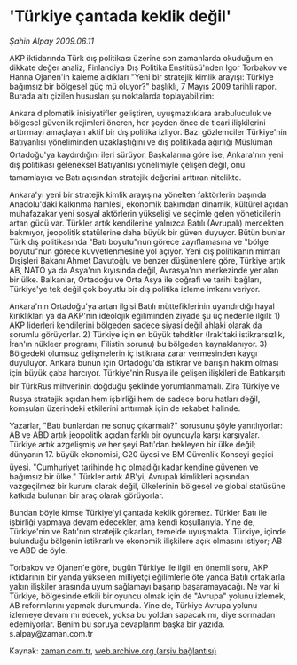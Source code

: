 # 'Türkiye çantada keklik değil'

*Şahin Alpay 2009.06.11*

<tr><td class="metin" colspan="2" style="padding-top: 20px; padding-left: 5px; padding-right: 10px;">AKP iktidarında Türk dış politikası üzerine son zamanlarda okuduğum en dikkate değer analiz, Finlandiya Dış Politika Enstitüsü'nden Igor Torbakov ve Hanna Ojanen'in kaleme aldıkları "Yeni bir stratejik kimlik arayışı: Türkiye bağımsız bir bölgesel güç mü oluyor?" başlıklı, 7 Mayıs 2009 tarihli rapor. Burada altı çizilen hususları şu noktalarda toplayabilirim:</td></tr><tr><td class="metin" colspan="2" style="padding-top: 20px; padding-left: 5px; padding-right: 10px;"><p>Ankara diplomatik inisiyatifler geliştiren, uyuşmazlıklara arabuluculuk ve bölgesel güvenlik rejimleri öneren, her şeyden önce de ticari ilişkilerini arttırmayı amaçlayan aktif bir dış politika izliyor. Bazı gözlemciler Türkiye'nin Batıyanlısı yöneliminden uzaklaştığını ve dış politikada ağırlığı Müslüman Ortadoğu'ya kaydırdığını ileri sürüyor. Başkalarına göre ise, Ankara'nın yeni dış politikası geleneksel Batıyanlısı yönelimiyle çelişen değil, onu tamamlayıcı ve Batı açısından stratejik değerini arttıran nitelikte.
<p>Ankara'yı yeni bir stratejik kimlik arayışına yönelten faktörlerin başında Anadolu'daki kalkınma hamlesi, ekonomik bakımdan dinamik, kültürel açıdan muhafazakar yeni sosyal aktörlerin yükselişi ve seçimle gelen yöneticilerin artan gücü var. Türkler artık kendilerine yalnızca Batılı (Avrupalı) mercekten bakmıyor, jeopolitik statülerine daha büyük bir güven duyuyor. Bütün bunlar Türk dış politikasında "Batı boyutu"nun görece zayıflamasına ve "bölge boyutu"nun görece kuvvetlenmesine yol açıyor. Yeni dış politikanın mimarı Dışişleri Bakanı Ahmet Davutoğlu ve benzer düşünenlere göre, Türkiye artık AB, NATO ya da Asya'nın kıyısında değil, Avrasya'nın merkezinde yer alan bir ülke. Balkanlar, Ortadoğu ve Orta Asya ile coğrafi ve tarihi bağları, Türkiye'ye tek değil çok boyutlu bir dış politika izleme imkanı veriyor.
<p>Ankara'nın Ortadoğu'ya artan ilgisi Batılı müttefiklerinin uyandırdığı hayal kırıklıkları ya da AKP'nin ideolojik eğiliminden ziyade şu üç nedenle ilgili: 1) AKP liderleri kendilerini bölgeden sadece siyasi değil ahlaki olarak da sorumlu görüyorlar. 2) Türkiye için en büyük tehditler (Irak'taki istikrarsızlık, İran'ın nükleer programı, Filistin sorunu) bu bölgeden kaynaklanıyor. 3) Bölgedeki olumsuz gelişmelerin iç istikrara zarar vermesinden kaygı duyuluyor. Ankara bunun için Ortadoğu'da istikrar ve barışın hakim olması için büyük çaba harcıyor. Türkiye'nin Rusya ile gelişen ilişkileri de Batıkarşıtı bir TürkRus mihverinin doğduğu şeklinde yorumlanmamalı. Zira Türkiye ve Rusya stratejik açıdan hem işbirliği hem de sadece boru hatları değil, komşuları üzerindeki etkilerini arttırmak için de rekabet halinde.
<p>Yazarlar, "Batı bunlardan ne sonuç çıkarmalı?" sorusunu şöyle yanıtlıyorlar: AB ve ABD artık jeopolitik açıdan farklı bir oyuncuyla karşı karşıyalar. Türkiye artık azgelişmiş ve her şeyi Batı'dan bekleyen bir ülke değil; dünyanın 17. büyük ekonomisi, G20 üyesi ve BM Güvenlik Konseyi geçici üyesi. "Cumhuriyet tarihinde hiç olmadığı kadar kendine güvenen ve bağımsız bir ülke." Türkler artık AB'yi, Avrupalı kimlikleri açısından vazgeçilmez bir kurum olarak değil, ülkelerinin bölgesel ve global statüsüne katkıda bulunan bir araç olarak görüyorlar.
<p>Bundan böyle kimse Türkiye'yi çantada keklik göremez. Türkler Batı ile işbirliği yapmaya devam edecekler, ama kendi koşullarıyla. Yine de, Türkiye'nin ve Batı'nın stratejik çıkarları, temelde uyuşmakta. Türkiye, içinde bulunduğu bölgenin istikrarlı ve ekonomik ilişkilere açık olmasını istiyor; AB ve ABD de öyle.
<p>Torbakov ve Ojanen'e göre, bugün Türkiye ile ilgili en önemli soru, AKP iktidarının bir yanda yükselen milliyetçi eğilimlerle öte yanda Batılı ortaklarla yakın ilişkiler arasında uyum sağlamayı başarıp başaramayacağı. Ne var ki Türkiye, bölgesinde etkili bir oyuncu olmak için de "Avrupa" yolunu izlemek, AB reformlarını yapmak durumunda. Yine de, Türkiye Avrupa yolunu izlemeye devam mı edecek, yoksa bu yoldan sapacak mı, diye sormadan edemiyorlar. Benim bu soruya cevaplarım başka bir yazıda. s.alpay@zaman.com.tr<br/></p></p></p></p></p></p></td></tr>

Kaynak: [zaman.com.tr](http://zaman.com.tr/yazar.do?yazino=857549), [web.archive.org (arşiv bağlantısı)](http://web.archive.org/web/20090627020110/http://www.zaman.com.tr:80/yazar.do?yazino=857549)
